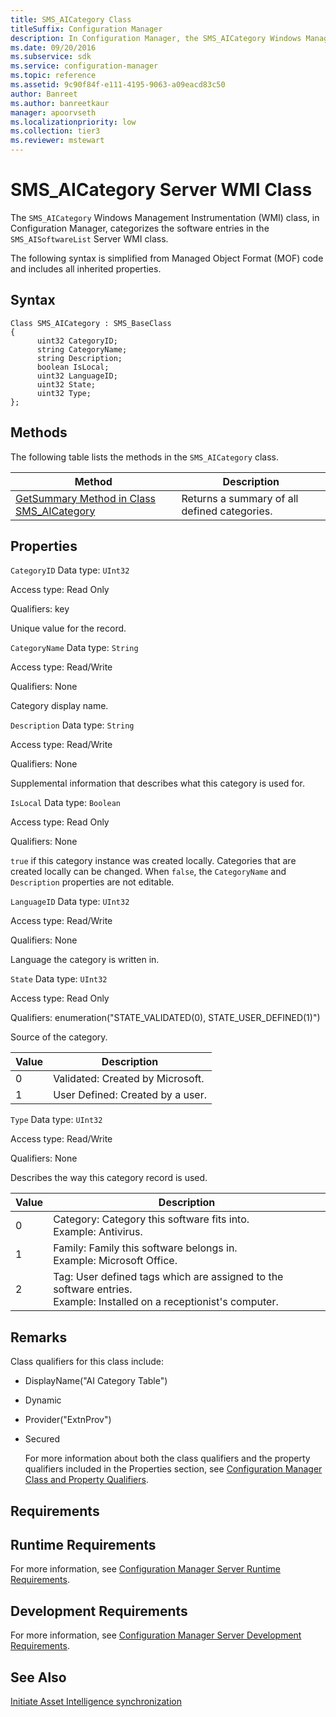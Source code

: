 ```yaml
---
title: SMS_AICategory Class
titleSuffix: Configuration Manager
description: In Configuration Manager, the SMS_AICategory Windows Management Instrumentation class categorizes the software entries in the SMS_AISoftwareList Server WMI class.
ms.date: 09/20/2016
ms.subservice: sdk
ms.service: configuration-manager
ms.topic: reference
ms.assetid: 9c90f84f-e111-4195-9063-a09eacd83c50
author: Banreet
ms.author: banreetkaur
manager: apoorvseth
ms.localizationpriority: low
ms.collection: tier3
ms.reviewer: mstewart
---
```

# SMS_AICategory Server WMI Class
The `SMS_AICategory` Windows Management Instrumentation (WMI) class, in Configuration Manager, categorizes the software entries in the `SMS_AISoftwareList` Server WMI class.

 The following syntax is simplified from Managed Object Format (MOF) code and includes all inherited properties.

## Syntax

```
Class SMS_AICategory : SMS_BaseClass
{
      uint32 CategoryID;
      string CategoryName;
      string Description;
      boolean IsLocal;
      uint32 LanguageID;
      uint32 State;
      uint32 Type;
};
```

## Methods
 The following table lists the methods in the `SMS_AICategory` class.

|Method|Description|
|------------|-----------------|
|[GetSummary Method in Class SMS_AICategory](../../../../../develop/reference/core/clients/asset-intelligence/getsummary-method-in-class-sms_aicategory.md)|Returns a summary of all defined categories.|

## Properties
 `CategoryID`
 Data type: `UInt32`

 Access type: Read Only

 Qualifiers: key

 Unique value for the record.

 `CategoryName`
 Data type: `String`

 Access type: Read/Write

 Qualifiers: None

 Category display name.

 `Description`
 Data type: `String`

 Access type: Read/Write

 Qualifiers: None

 Supplemental information that describes what this category is used for.

 `IsLocal`
 Data type: `Boolean`

 Access type: Read Only

 Qualifiers: None

 `true` if this category instance was created locally. Categories that are created locally can be changed. When `false`, the `CategoryName` and `Description` properties are not editable.

 `LanguageID`
 Data type: `UInt32`

 Access type: Read/Write

 Qualifiers: None

 Language the category is written in.

 `State`
 Data type: `UInt32`

 Access type: Read Only

 Qualifiers: enumeration("STATE_VALIDATED(0), STATE_USER_DEFINED(1)")

 Source of the category.

|Value|Description|
|-----------|-----------------|
|0|Validated: Created by Microsoft.|
|1|User Defined: Created by a user.|

 `Type`
 Data type: `UInt32`

 Access type: Read/Write

 Qualifiers: None

 Describes the way this category record is used.

|Value|Description|
|-----------|-----------------|
|0|Category: Category this software fits into.<br />Example: Antivirus.|
|1|Family: Family this software belongs in.<br />Example: Microsoft Office.|
|2|Tag: User defined tags which are assigned to the software entries.<br />Example: Installed on a receptionist's computer.|

## Remarks
 Class qualifiers for this class include:

- DisplayName("AI Category Table")

- Dynamic

- Provider("ExtnProv")

- Secured

  For more information about both the class qualifiers and the property qualifiers included in the Properties section, see [Configuration Manager Class and Property Qualifiers](../../../../../develop/reference/misc/class-and-property-qualifiers.md).

## Requirements

## Runtime Requirements
 For more information, see [Configuration Manager Server Runtime Requirements](../../../../../develop/core/reqs/server-runtime-requirements.md).

## Development Requirements
 For more information, see [Configuration Manager Server Development Requirements](../../../../../develop/core/reqs/server-development-requirements.md).

## See Also
[Initiate Asset Intelligence synchronization](../../../../core/clients/asset-intelligence/how-to-initiate-a-synchronization.md)
